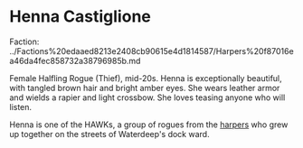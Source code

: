 # Henna Castiglione

Faction: ../Factions%20edaaed8213e2408cb90615e4d1814587/Harpers%20f87016ea46da4fec858732a38796985b.md

Female Halfling Rogue (Thief), mid-20s. Henna is exceptionally beautiful, with tangled brown hair and bright amber eyes. She wears leather armor and wields a rapier and light crossbow. She loves teasing anyone who will listen.

Henna is one of the HAWKs, a group of rogues from the [harpers](../articles/factions/harpers.md) who grew up together on the streets of Waterdeep's dock ward.